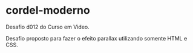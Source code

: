 # cordel-moderno
 Desafio d012 do Curso em Video.

 Desafio proposto para fazer o efeito parallax utilizando somente HTML e CSS. 
